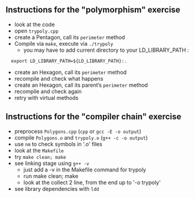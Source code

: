 ## Instructions for the "polymorphism" exercise

* look at the code
* open `trypoly.cpp`
* create a Pentagon, call its `perimeter` method
* Compile via `make`, execute via `./trypoly`
  * you may have to add current directory to your LD_LIBRARY_PATH :
```shell
  export LD_LIBRARY_PATH=${LD_LIBRARY_PATH}:. 
```
* create an Hexagon, call its `perimeter` method
* recompile and check what happens
* create an Hexagon, call its parent’s `perimeter` method
* recompile and check again
* retry with virtual methods


## Instructions for the "compiler chain" exercise

* preprocess `Polygons.cpp` (`cpp` or `gcc -E -o output`)
* compile `Polygons.o` and `trypoly.o` (`g++ -c -o output`)
* use `nm` to check symbols in '.o' files
* look at the `Makefile`
* try `make clean; make`
* see linking stage using `g++ -v`
  * just add a -v in the Makefile command for trypoly
  * run make clean; make
  * look at the collect 2 line, from the end up to '-o trypoly'
* see library dependencies with `ldd`
